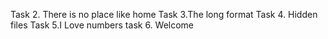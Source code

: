 Task 2. There is no place like home
Task 3.The long format
Task 4. Hidden files
Task 5.I Love numbers
task 6. Welcome
